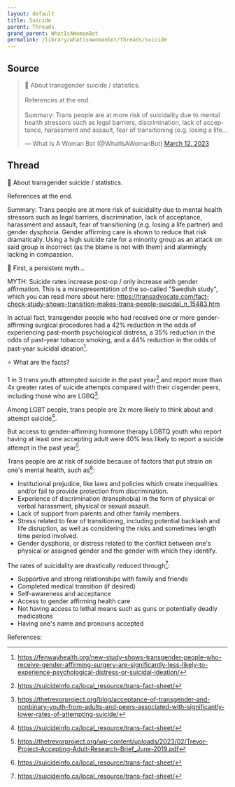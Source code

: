 ```yaml
---
layout: default
title: Suicide
parent: Threads
grand_parent: WhatIsAWomanBot
permalink: /library/whatisawomanbot/threads/suicide
---
```


## Source

<blockquote class="twitter-tweet" data-dnt="true"><p lang="en" dir="ltr">🧵 About transgender suicide / statistics.<br><br>References at the end.<br><br>Summary: Trans people are at more risk of suicidality due to mental health stressors such as legal barriers, discrimination, lack of acceptance, harassment and assault, fear of transitioning (e.g. losing a life…</p>&mdash; What Is A Woman Bot (@WhatIsAWomanBot) <a href="https://twitter.com/WhatIsAWomanBot/status/1634801971688505349?ref_src=twsrc%5Etfw">March 12, 2023</a></blockquote> <script async src="https://platform.twitter.com/widgets.js" charset="utf-8"></script>

## Thread

🧵 About transgender suicide / statistics.

References at the end.

Summary: Trans people are at more risk of suicidality due to mental health stressors such as legal barriers,
discrimination, lack of acceptance, harassment and assault, fear of transitioning (e.g. losing a life partner)
and gender dysphoria. Gender affirming care is shown to reduce that risk dramatically. Using a high suicide rate
for a minority group as an attack on said group is incorrect (as the blame is not with them) and alarmingly lacking in compassion.

🌟 First, a persistent myth...

MYTH: Suicide rates increase post-op / only increase with gender affirmation. This is a misrepresentation of the so-called
"Swedish study", which you can read more about here: <https://transadvocate.com/fact-check-study-shows-transition-makes-trans-people-suicidal_n_15483.htm>

In actual fact, transgender people who had received one or more gender-affirming surgical procedures had a 42%
reduction in the odds of experiencing past-month psychological distress, a 35% reduction in the odds of past-year
tobacco smoking, and a 44% reduction in the odds of past-year suicidal ideation[^4].

⭐ What are the facts?

1 in 3 trans youth attempted suicide in the past year[^1] and report more than 4x greater rates of suicide
attempts compared with their cisgender peers, including those who are LGBQ[^3].

Among LGBT people, trans people are 2x more likely to think about and attempt suicide[^1].

But access to gender-affirming hormone therapy LGBTQ youth who report having at least one accepting adult were
40% less likely to report a suicide attempt in the past year[^2].

Trans people are at risk of suicide because of factors that put strain on one's mental health, such as[^1]:

* Institutional prejudice, like laws and policies which create inequalities and/or fail to provide protection from discrimination.
* Experience of discrimination (transphobia) in the form of physical or verbal harassment, physical or sexual assault.
* Lack of support from parents and other family members.
* Stress related to fear of transitioning, including potential backlash and life disruption, as well as considering the risks and sometimes length time period involved.
* Gender dysphoria, or distress related to the conflict between one's physical or assigned gender and the gender with which they identify.

The rates of suicidality are drastically reduced through[^1]:

* Supportive and strong relationships with family and friends
* Completed medical transition (if desired)
* Self-awareness and acceptance
* Access to gender affirming health care
* Not having access to lethal means such as guns or potentially deadly medications
* Having one's name and pronouns accepted

References:

[^1]: <https://suicideinfo.ca/local_resource/trans-fact-sheet/>
[^2]: <https://thetrevorproject.org/wp-content/uploads/2023/02/Trevor-Project-Accepting-Adult-Research-Brief_June-2019.pdf>
[^3]: <https://thetrevorproject.org/blog/acceptance-of-transgender-and-nonbinary-youth-from-adults-and-peers-associated-with-significantly-lower-rates-of-attempting-suicide/>
[^4]: <https://fenwayhealth.org/new-study-shows-transgender-people-who-receive-gender-affirming-surgery-are-significantly-less-likely-to-experience-psychological-distress-or-suicidal-ideation/>
